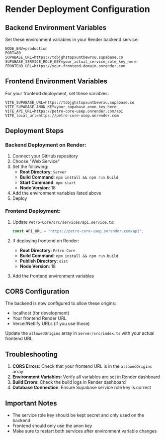 # Render Deployment Configuration

## Backend Environment Variables

Set these environment variables in your Render backend service:

```
NODE_ENV=production
PORT=80
SUPABASE_URL=https://tobjghstopxuntbewrxu.supabase.co
SUPABASE_SERVICE_ROLE_KEY=your_actual_service_role_key_here
FRONTEND_URL=https://your-frontend-domain.onrender.com
```

## Frontend Environment Variables

For your frontend deployment, set these variables:

```
VITE_SUPABASE_URL=https://tobjghstopxuntbewrxu.supabase.co
VITE_SUPABASE_ANON_KEY=your_supabase_anon_key_here
VITE_API_URL=https://petro-core-usep.onrender.com/api
VITE_local_url=https://petro-core-usep.onrender.com
```

## Deployment Steps

### Backend Deployment on Render:

1. Connect your GitHub repository
2. Choose "Web Service"
3. Set the following:
   - **Root Directory**: `Server`
   - **Build Command**: `npm install && npm run build`
   - **Start Command**: `npm start`
   - **Node Version**: 18
4. Add the environment variables listed above
5. Deploy

### Frontend Deployment:

1. Update `Petro-Core/src/services/api.service.ts`:

   ```typescript
   const API_URL = "https://petro-core-usep.onrender.com/api";
   ```

2. If deploying frontend on Render:

   - **Root Directory**: `Petro-Core`
   - **Build Command**: `npm install && npm run build`
   - **Publish Directory**: `dist`
   - **Node Version**: 18

3. Add the frontend environment variables

## CORS Configuration

The backend is now configured to allow these origins:

- localhost (for development)
- Your frontend Render URL
- Vercel/Netlify URLs (if you use those)

Update the `allowedOrigins` array in `Server/src/index.ts` with your actual frontend URL.

## Troubleshooting

1. **CORS Errors**: Check that your frontend URL is in the `allowedOrigins` array
2. **Environment Variables**: Verify all variables are set in Render dashboard
3. **Build Errors**: Check the build logs in Render dashboard
4. **Database Connection**: Ensure Supabase service role key is correct

## Important Notes

- The service role key should be kept secret and only used on the backend
- Frontend should only use the anon key
- Make sure to restart both services after environment variable changes
